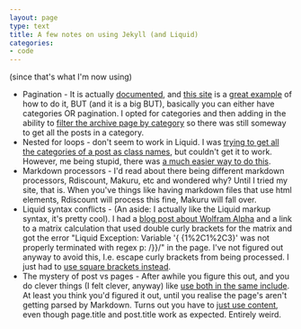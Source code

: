 ```yaml
---
layout: page
type: text
title: A few notes on using Jekyll (and Liquid) 
categories: 
- code
---
```

(since that's what I'm now using)

* Pagination - It is actually [documented](https://github.com/mojombo/jekyll/wiki/Pagination), and [this site](http://www.nonpolynomial.com/) is a [great example](https://github.com/qdot/nonpolynomial.com/blob/master/_layouts/front.html) of how to do it, BUT (and it is a big BUT), basically you can either have categories OR pagination. I opted for categories and then adding in the ability to [filter the archive page by category](https://github.com/i5m/i5m.github.com/blob/master/archive.html#L5-7) so there was still someway to get all the posts in a category.
* Nested for loops - don't seem to work in Liquid. I was [trying to get all the categories of a post as class names](https://github.com/i5m/i5m.github.com/commit/89646e8de6895ae91d8c3426203480268b29c297#archive.html), but couldn't get it to work. However, me being stupid, there was [a much easier way to do this](https://github.com/i5m/i5m.github.com/commit/42ab2d889b08ad9ada088124b60a7b28e48079f4#archive.html).
* Markdown processors - I'd read about there being different markdown processors, Rdiscount, Makuru, etc and wondered why? Until I tried my site, that is.  When you've things like having markdown files that use html elements, Rdiscount will process this fine, Makuru will fall over.
* Liquid syntax conflicts - (An aside: I actually like the Liquid markup syntax, it's pretty cool). I had a [blog post about Wolfram Alpha](http://i5m.co.uk/code/2009/05/17/wolframalpha.html) and a link to a matrix calculation that used double curly brackets for the matrix and got the error "Liquid Exception: Variable '{ {1%2C1%2C3}' was not properly terminated with regex p: /\}\}/" in the page. I've not figured out anyway to avoid this, I.e. escape curly brackets from being processed. I just had to [use square brackets instead](https://github.com/i5m/i5m.github.com/commit/90d4681b4364d4652e95b56436ceb14677b15bfa#_posts/2009-05-17-wolframalpha.html).
* The mystery of post vs pages - After awhile you figure this out, and you do clever things (I felt clever, anyway) like [use both in the same include](https://github.com/i5m/i5m.github.com/blob/46661e97f188f37a708dd14a600a2b69ef039c91/_includes/text.html). At least you think you'd figured it out, until you realise the page's aren't getting parsed by Markdown. Turns out you have to [just use content](https://github.com/i5m/i5m.github.com/commit/f4b0eaf76581b2f6c57555b5bbea5faab46d8ea0#_includes/text.html), even though page.title and post.title work as expected. Entirely weird.

 
